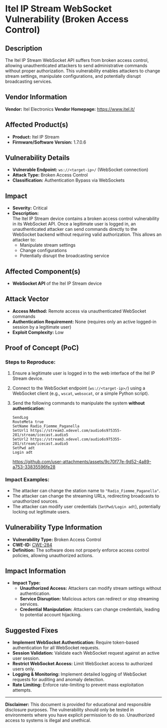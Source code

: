 # Itel IP Stream WebSocket Vulnerability (Broken Access Control)

## Description
The Itel IP Stream WebSocket API suffers from broken access control, allowing unauthenticated attackers to send administrative commands without proper authorization. This vulnerability enables attackers to change stream settings, manipulate configurations, and potentially disrupt broadcasting services.  


## Vendor Information
**Vendor:** Itel Electronics
**Vendor Homepage:** https://www.itel.it/

## Affected Product(s)
- **Product:** Itel IP Stream  
- **Firmware/Software Version:** 1.7.0.6

## Vulnerability Details
- **Vulnerable Endpoint:** `ws://<target-ip>/` (WebSocket connection)  
- **Attack Type:** Broken Access Control  
- **Classification:** Authentication Bypass via WebSockets  

## Impact
- **Severity:** Critical  
- **Description:**  
  The Itel IP Stream device contains a broken access control vulnerability in its WebSocket API. Once a legitimate user is logged in, an unauthenticated attacker can send commands directly to the WebSocket backend without requiring valid authorization. This allows an attacker to:  
  - Manipulate stream settings  
  - Change configurations  
  - Potentially disrupt the broadcasting service  

## Affected Component(s)
- **WebSocket API** of the Itel IP Stream device  

## Attack Vector
- **Access Method:** Remote access via unauthenticated WebSocket commands  
- **Authentication Requirement:** None (requires only an active logged-in session by a legitimate user)  
- **Exploit Complexity:** Low  


## Proof of Concept (PoC)
### Steps to Reproduce:
1. Ensure a legitimate user is logged in to the web interface of the Itel IP Stream device.  
2. Connect to the WebSocket endpoint (`ws://<target-ip>/`) using a WebSocket client (e.g., `wscat`, `websocat`, or a simple Python script).  
3. Send the following commands to manipulate the system **without authentication**:

    ```plaintext
    SendLog
    RouteMeta true
    SetName Radio_Fiemme_Paganella
    SetUrl1 https://stream3.xdevel.com/audio6s975355-281/stream/icecast.audio5
    SetUrl2 https://stream3.xdevel.com/audio6s975355-281/stream/icecast.audio5
    SetPwd adt
    Login adt
    ```
    https://github.com/user-attachments/assets/9c70f77e-9d52-4a89-a753-33835596fe28

### Impact Examples:
- The attacker can change the station name to `"Radio_Fiemme_Paganella"`.  
- The attacker can change the streaming URLs, redirecting broadcasts to unauthorized sources.  
- The attacker can modify user credentials (`SetPwd/Login adt`), potentially locking out legitimate users.  

## Vulnerability Type Information
- **Vulnerability Type:** Broken Access Control  
- **CWE-ID:** [CWE-284](https://cwe.mitre.org/data/definitions/284.html)  
- **Definition:** The software does not properly enforce access control policies, allowing unauthorized actions.  

## Impact Information
- **Impact Type:**  
  - **Unauthorized Access:** Attackers can modify stream settings without authentication.  
  - **Service Disruption:** Malicious actors can redirect or stop streaming services.  
  - **Credential Manipulation:** Attackers can change credentials, leading to potential account hijacking.  

## Suggested Fixes
- **Implement WebSocket Authentication:** Require token-based authentication for all WebSocket requests.  
- **Session Validation:** Validate each WebSocket request against an active user session.  
- **Restrict WebSocket Access:** Limit WebSocket access to authorized users only.  
- **Logging & Monitoring:** Implement detailed logging of WebSocket requests for auditing and anomaly detection.  
- **Rate Limiting:** Enforce rate-limiting to prevent mass exploitation attempts.  

---

**Disclaimer:** This document is provided for educational and responsible disclosure purposes. The vulnerability should only be tested in environments where you have explicit permission to do so. Unauthorized access to systems is illegal and unethical.
